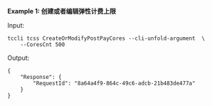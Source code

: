 **Example 1: 创建或者编辑弹性计费上限**



Input: 

```
tccli tcss CreateOrModifyPostPayCores --cli-unfold-argument  \
    --CoresCnt 500
```

Output: 
```
{
    "Response": {
        "RequestId": "8a64a4f9-864c-49c6-adcb-21b483de477a"
    }
}
```


